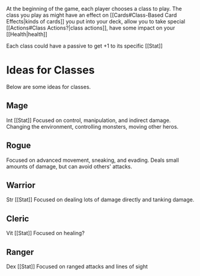 At the beginning of the game, each player chooses a class to play.
The class you play as might have an effect on [[Cards#Class-Based Card Effects|kinds of cards]] you put into your deck, allow you to take special [[Actions#Class Actions?|class actions]], have some impact on your [[Health|health]]

Each class could have a passive to get +1 to its specific [[Stat]]


# Ideas for Classes
Below are some ideas for classes.
## Mage 
Int [[Stat]]
Focused on control, manipulation, and indirect damage.
Changing the environment, controlling monsters, moving other heros.

## Rogue
Focused on advanced movement, sneaking, and evading.
Deals small amounts of damage, but can avoid others' attacks.

## Warrior
Str [[Stat]]
Focused on dealing lots of damage directly and tanking  damage.

## Cleric
Vit [[Stat]]
Focused on healing?

## Ranger
Dex [[Stat]]
Focused on ranged attacks and lines of sight